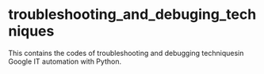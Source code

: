 # troubleshooting_and_debuging_techniques
This contains the codes of troubleshooting and debugging techniquesin Google IT automation with Python.
